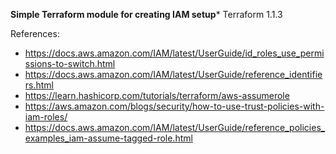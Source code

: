 **Simple Terraform module for creating IAM setup***
Terraform 1.1.3

References:
- https://docs.aws.amazon.com/IAM/latest/UserGuide/id_roles_use_permissions-to-switch.html
- https://docs.aws.amazon.com/IAM/latest/UserGuide/reference_identifiers.html
- https://learn.hashicorp.com/tutorials/terraform/aws-assumerole
- https://aws.amazon.com/blogs/security/how-to-use-trust-policies-with-iam-roles/
- https://docs.aws.amazon.com/IAM/latest/UserGuide/reference_policies_examples_iam-assume-tagged-role.html
